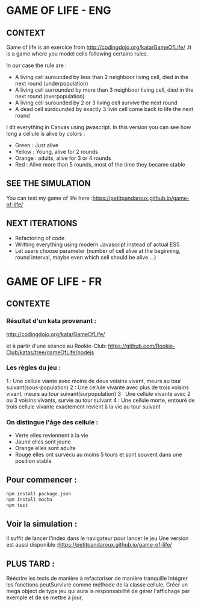 # GAME OF LIFE - ENG

## CONTEXT 

Game of life is an exercice from http://codingdojo.org/kata/GameOfLife/ .It is a game where you model cells following certains rules. 

In our case the rule are :
- A living cell surounded by less than 2 neighboor living cell, died in the next round (underpopulation)
- A living cell surrounded by more than 3 neighboor living cell, died in the next round (overpopulation)
- A living cell surounded by 2 or 3 living cell survive the next round
- A dead cell surdounded by exactly 3 livin cell come back to life the next round

I dit everything in Canvas using javascript. In this version you can see how long a cellule is alive by colors :
- Green : Just alive
- Yellow : Young, alive for 2 rounds
- Orange : adults, alive for 3 or 4 rounds
- Red : Alive more than 5 rounds, most of the time they became stable

## SEE THE SIMULATION

You can test my game of life here :https://petitpandaroux.github.io/game-of-life/

## NEXT ITERATIONS 

- Refactoring of code 
- Writting everything using modern Javascript instead of actual ES5
- Let users choose parameter (number of cell alive at the beginning, round interval, maybe even which cell should be alive....)


# GAME OF LIFE - FR

## CONTEXTE

### Résultat d'un kata provenant :
http://codingdojo.org/kata/GameOfLife/

et à partir d'une séance au Rookie-Club:
https://github.com/Rookie-Club/katas/tree/gameOfLife/nodejs

### Les règles du jeu :
  1 : Une cellule viante avec moins de deux voisins vivant, meurs au tour suivant(sous-population)
  2 : Une cellule vivante avec plus de trois voisins vivant, meurs au tour suivant(surpopulation)
  3 : Une cellule vivante avec 2 ou 3 voisins vivants, survie au tour suivant
  4 : Une cellule morte, entouré de trois cellule vivante exactement revient à la vie au tour suivant

### On distingue l'âge des cellule :
- Verte elles reviennent à la vie
- Jaune elles sont jeune
- Orange elles sont adulte
- Rouge elles ont survécu au moins 5 tours et sont souvent dans une position stable

## Pour commencer :
 ```bash
 npm install package.json
 npm install mocha
 npm test
 ```
 
## Voir la simulation :
Il suffit de lancer l'index dans le navigateur pour lancer le jeu
Une version est aussi disponible :https://petitpandaroux.github.io/game-of-life/

## PLUS TARD :
Réécrire les tests de manière à refactoriser de manière tranquille
Intégrer les fonctions peutSurvivre comme méthode de la classe cellule,
Créer un mega object de type jeu qui aura la responsabilité de gérer l'affichage par exemple et de se mettre à jour,



